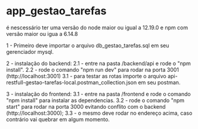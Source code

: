 # app_gestao_tarefas

é nescessário ter uma versão do node maior ou igual a 12.19.0 e npm com versão maior ou igua a 6.14.8

1 - Primeiro deve importar o arquivo db_gestao_tarefas.sql em seu gerenciador mysql.

2 - instalação do backend: 
    2.1 - entre na pasta /backend/api e rode o "npm install".
    2.2 - rode o comando "npm run dev" para rodar na porta 3001 (http://localhost:3001)
    3.1 - para testar as rotas importe o arquivo api-restfull-gestao-tarefas-local.postman_collection.json em seu postman.

3 - instalação do frontend:
    3.1 - entre na pasta /frontend e rode o comando "npm install" para instalar as dependencias.
    3.2 - rode o comando "npm start" para rodar na porta 3000 evitando conflito com o backend (http://localhost:3000);
    3.3 - o mesmo deve rodar no endereço acima, caso contrário vai quebrar em algum momento.

